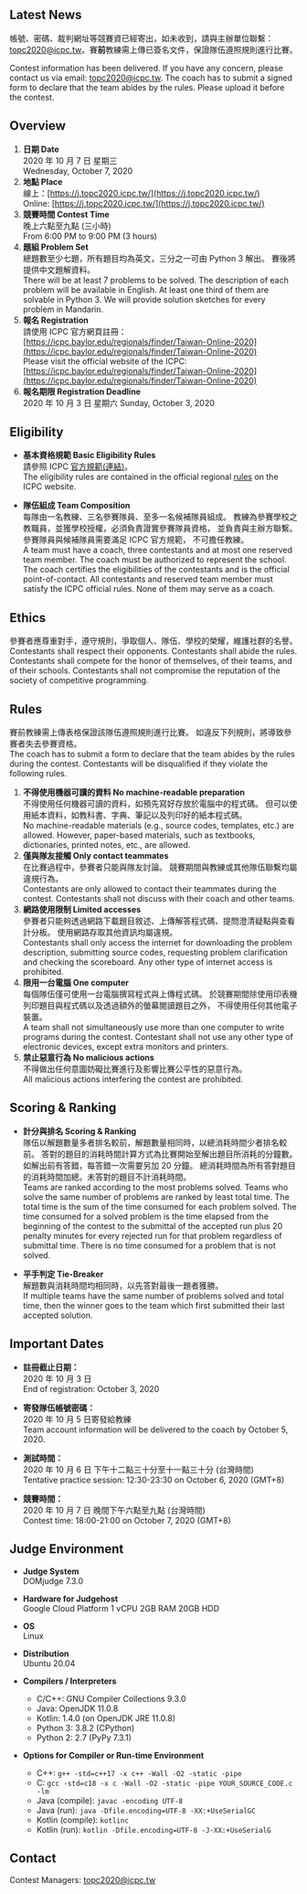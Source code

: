 ## Latest News

帳號、密碼、裁判網址等競賽資已經寄出，如未收到，請與主辦單位聯繫：topc2020@icpc.tw。賽**前**教練需上傳已簽名文件，保證隊伍遵照規則進行比賽。

Contest information has been delivered. If you have any concern, please contact us via email: topc2020@icpc.tw. The coach has to submit a signed form to declare that the team abides by the rules. Please upload it before the contest.

## Overview

1. **日期 Date** <br>
   2020 年 10 月 7 日 星期三 <br>
   Wednesday, October 7, 2020
2. **地點 Place** <br>
   線上：[https://j.topc2020.icpc.tw/](https://j.topc2020.icpc.tw/) <br>
   Online: [https://j.topc2020.icpc.tw/](https://j.topc2020.icpc.tw/)
3. **競賽時間 Contest Time** <br>
   晚上六點至九點 (三小時) <br>
   From 6:00 PM to 9:00 PM (3 hours)
4. **題組 Problem Set** <br>
   總題數至少七題，所有題目均為英文，三分之一可由 Python 3 解出。
   賽後將提供中文題解資料。<br>
   There will be at least 7 problems to be solved. 
   The description of each problem will be available in English. 
   At least one third of them are solvable in Python 3. 
   We will provide solution sketches for every problem in Mandarin.
5. **報名 Registration** <br>
   請使用 ICPC 官方網頁註冊：<br>
   [https://icpc.baylor.edu/regionals/finder/Taiwan-Online-2020](https://icpc.baylor.edu/regionals/finder/Taiwan-Online-2020)
   <br>
   Please visit the official website of the ICPC:<br>
   [https://icpc.baylor.edu/regionals/finder/Taiwan-Online-2020](https://icpc.baylor.edu/regionals/finder/Taiwan-Online-2020)
6. **報名期限 Registration Deadline**<br>
   2020 年 10 月 3 日 星期六
   Sunday, October 3, 2020

## Eligibility

+ **基本資格規範 Basic Eligibility Rules** <br>
  請參照 ICPC [官方規範(連結)](https://icpc.global/xwiki/wiki/public/download/regionals/rules/EligibilityDecisionTree-2020.pdf)。<br>
  The eligibility rules are contained in the official regional 
  [rules](https://icpc.global/xwiki/wiki/public/download/regionals/rules/EligibilityDecisionTree-2020.pdf) on the ICPC website.

+ **隊伍組成 Team Composition** <br>
每隊由一名教練、三名參賽隊員、至多一名候補隊員組成。
教練為參賽學校之教職員，並獲學校授權，必須負責證實參賽隊員資格，
並負責與主辦方聯繫。參賽隊員與候補隊員需要滿足 ICPC 官方規範，
不可擔任教練。<br>
A team must have a coach, three contestants and at most one reserved 
team member. The coach must be authorized to represent the school. 
The coach certifies the eligibilities of the contestants and 
is the official point-of-contact. All contestants and reserved team 
member must satisfy the ICPC official rules. None of them may serve as a coach.

## Ethics

參賽者應尊重對手，遵守規則，爭取個人、隊伍、學校的榮耀，維護社群的名譽。<br>
Contestants shall respect their opponents. Contestants shall abide the rules. 
Contestants shall compete for the honor of themselves, of their teams, 
and of their schools. Contestants shall not compromise the reputation of 
the society of competitive programming.

## Rules

賽前教練需上傳表格保證該隊伍遵照規則進行比賽。
如違反下列規則，將導致參賽者失去參賽資格。<br>
The coach has to submit a form to declare that the team abides by the rules 
during the contest. Contestants will be disqualified if they violate the 
following rules.

1. **不得使用機器可讀的資料 No machine-readable preparation**<br>
不得使用任何機器可讀的資料，如預先寫好存放於電腦中的程式碼。
但可以使用紙本資料，如教科書、字典、筆記以及列印好的紙本程式碼。<br>
No machine-readable materials (e.g., source codes, templates, etc.) 
are allowed. However, paper-based materials, such as textbooks, 
dictionaries, printed notes, etc., are allowed.
2. **僅與隊友接觸 Only contact teammates**<br>
在比賽過程中，參賽者只能與隊友討論。
競賽期間與教練或其他隊伍聯繫均屬違規行為。<br>
Contestants are only allowed to contact their teammates during the contest. 
Contestants shall not discuss with their coach and other teams.
3. **網路使用限制 Limited accesses**<br>
參賽者只能夠透過網路下載題目敘述、上傳解答程式碼、提問澄清疑點與查看計分板。
使用網路存取其他資訊均屬違規。<br>
Contestants shall only access the internet for downloading the problem 
description, submitting source codes, requesting problem clarification 
and checking the scoreboard. Any other type of internet access is prohibited.
4. **限用一台電腦 One computer**<br>
每個隊伍僅可使用一台電腦撰寫程式與上傳程式碼。
於競賽期間除使用印表機列印題目與程式碼以及透過額外的螢幕閱讀題目之外，
不得使用任何其他電子裝置。<br>
A team shall not simultaneously use more than one computer to write programs 
during the contest. Contestant shall not use any other type of electronic 
devices, except extra monitors and printers.
5. **禁止惡意行為 No malicious actions**<br>
不得做出任何意圖妨礙比賽進行及影響比賽公平性的惡意行為。<br>
All malicious actions interfering the contest are prohibited.

## Scoring & Ranking

+ **計分與排名 Scoring & Ranking** <br>
隊伍以解題數量多者排名較前，解題數量相同時，以總消耗時間少者排名較前。
答對的題目的消耗時間計算方式為比賽開始至解出題目所消耗的分鐘數。
如解出前有答錯，每答錯一次需要另加 20 分鐘。
總消耗時間為所有答對題目的消耗時間加總。未答對的題目不計消耗時間。<br>
Teams are ranked according to the most problems solved. 
Teams who solve the same number of problems are ranked by least total time. 
The total time is the sum of the time consumed for each problem solved. 
The time consumed for a solved problem is the time elapsed from the beginning 
of the contest to the submittal of the accepted run plus 20 penalty minutes 
for every rejected run for that problem regardless of submittal time. 
There is no time consumed for a problem that is not solved.

+ **平手判定 Tie-Breaker**<br>
解題數與消耗時間均相同時，以先答對最後一題者獲勝。<br>
If multiple teams have the same number of problems solved and total time, 
then the winner goes to the team which first submitted their last accepted 
solution.

## Important Dates

+ **註冊截止日期：**<br>
2020 年 10 月 3 日<br>
End of registration: October 3, 2020
+ **寄發隊伍帳號密碼：**<br>
2020 年 10 月 5 日寄發給教練<br>
Team account information will be delivered to the coach by October 5, 2020.

+ **測試時間：**<br>
2020 年 10 月 6 日 下午十二點三十分至十一點三十分 (台灣時間)<br>
Tentative practice session: 12:30-23:30 on October 6, 2020 (GMT+8)

+ **競賽時間：**<br>
2020 年 10 月 7 日 晚間下午六點至九點 (台灣時間)<br>
Contest time: 18:00-21:00 on October 7, 2020 (GMT+8)

## Judge Environment

+ **Judge System**<br>
DOMjudge 7.3.0

+ **Hardware for Judgehost**<br>
Google Cloud Platform
1 vCPU
2GB RAM
20GB HDD

+ **OS**<br>
Linux 

+ **Distribution**<br>
Ubuntu 20.04

+ **Compilers / Interpreters**
    + C/C++: GNU Compiler Collections 9.3.0
    + Java: OpenJDK 11.0.8
    + Kotlin: 1.4.0 (on OpenJDK JRE 11.0.8)
    + Python 3: 3.8.2 (CPython)
    + Python 2: 2.7 (PyPy 7.3.1)

+ **Options for Compiler or Run-time Environment**
    + C++: `g++ -std=c++17 -x c++ -Wall -O2 -static -pipe`
    + C: `gcc -std=c18 -x c -Wall -O2 -static -pipe YOUR_SOURCE_CODE.c -lm`
    + Java (compile): `javac -encoding UTF-8` 
    + Java (run): `java -Dfile.encoding=UTF-8 -XX:+UseSerialGC`
    + Kotlin (compile): `kotlinc`
    + Kotlin (run): `kotlin -Dfile.encoding=UTF-8 -J-XX:+UseSerialG`

## Contact
Contest Managers: topc2020@icpc.tw
